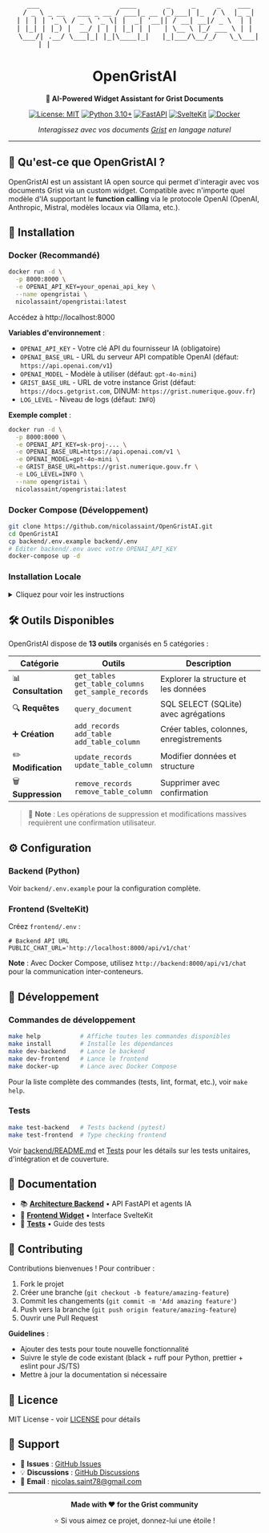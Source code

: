 <div align="center">

<pre>
   ___                   ____       _     _     _    ___ 
  / _ \ _ __   ___ _ __ / ___|_ __ (_)___| |_  / \  |_ _|
 | | | | '_ \ / _ \ '_ \| |  _| '__|| / __| __|/ _ \  | | 
 | |_| | |_) |  __/ | | | |_| | |   | \__ \ |_/ ___ \ | | 
  \___/| .__/ \___|_| |_|\____|_|   |_|___/\__/_/   \_\___|
       |_|                                                  
</pre>

# OpenGristAI

**🤖 AI-Powered Widget Assistant for Grist Documents**

[![License: MIT](https://img.shields.io/badge/License-MIT-yellow.svg)](https://opensource.org/licenses/MIT)
[![Python 3.10+](https://img.shields.io/badge/python-3.10+-blue.svg)](https://www.python.org/downloads/)
[![FastAPI](https://img.shields.io/badge/FastAPI-0.115-009688.svg)](https://fastapi.tiangolo.com)
[![SvelteKit](https://img.shields.io/badge/SvelteKit-2.16-FF3E00.svg)](https://kit.svelte.dev)
[![Docker](https://img.shields.io/badge/docker-ready-blue.svg)](https://www.docker.com/)

*Interagissez avec vos documents [Grist](https://www.getgrist.com) en langage naturel*

</div>

---

## 🎯 Qu'est-ce que OpenGristAI ?

OpenGristAI est un assistant IA open source qui permet d'interagir avec vos documents Grist via un custom widget. Compatible avec n'importe quel modèle d'IA supportant le **function calling** via le protocole OpenAI (OpenAI, Anthropic, Mistral, modèles locaux via Ollama, etc.). 

## 🚀 Installation

### Docker (Recommandé)

```bash
docker run -d \
  -p 8000:8000 \
  -e OPENAI_API_KEY=your_openai_api_key \
  --name opengristai \
  nicolassaint/opengristai:latest
```

Accédez à http://localhost:8000

**Variables d'environnement** :
- `OPENAI_API_KEY` - Votre clé API du fournisseur IA (obligatoire)
- `OPENAI_BASE_URL` - URL du serveur API compatible OpenAI (défaut: `https://api.openai.com/v1`)
- `OPENAI_MODEL` - Modèle à utiliser (défaut: `gpt-4o-mini`)
- `GRIST_BASE_URL` - URL de votre instance Grist (défaut: `https://docs.getgrist.com`, DINUM: `https://grist.numerique.gouv.fr`)
- `LOG_LEVEL` - Niveau de logs (défaut: `INFO`)

**Exemple complet** :
```bash
docker run -d \
  -p 8000:8000 \
  -e OPENAI_API_KEY=sk-proj-... \
  -e OPENAI_BASE_URL=https://api.openai.com/v1 \
  -e OPENAI_MODEL=gpt-4o-mini \
  -e GRIST_BASE_URL=https://grist.numerique.gouv.fr \
  -e LOG_LEVEL=INFO \
  --name opengristai \
  nicolassaint/opengristai:latest
```

### Docker Compose (Développement)

```bash
git clone https://github.com/nicolassaint/OpenGristAI.git
cd OpenGristAI
cp backend/.env.example backend/.env
# Éditer backend/.env avec votre OPENAI_API_KEY
docker-compose up -d
```

### Installation Locale

<details>
<summary>Cliquez pour voir les instructions</summary>

```bash
# Backend
cd backend
pip install -r requirements.txt
cp .env.example .env
# Éditer .env
uvicorn app.api.main:app --reload

# Frontend (nouveau terminal)
cd frontend
npm install
npm run dev
```
</details>

## 🛠 Outils Disponibles

OpenGristAI dispose de **13 outils** organisés en 5 catégories :

| Catégorie | Outils | Description |
|-----------|--------|-------------|
| 📊 **Consultation** | `get_tables`<br>`get_table_columns`<br>`get_sample_records` | Explorer la structure et les données |
| 🔍 **Requêtes** | `query_document` | SQL SELECT (SQLite) avec agrégations |
| ➕ **Création** | `add_records`<br>`add_table`<br>`add_table_column` | Créer tables, colonnes, enregistrements |
| ✏️ **Modification** | `update_records`<br>`update_table_column` | Modifier données et structure |
| 🗑️ **Suppression** | `remove_records`<br>`remove_table_column` | Supprimer avec confirmation |

> 📝 **Note** : Les opérations de suppression et modifications massives requièrent une confirmation utilisateur.

## ⚙️ Configuration

### Backend (Python)

Voir `backend/.env.example` pour la configuration complète.

### Frontend (SvelteKit)

Créez `frontend/.env` :

```env
# Backend API URL
PUBLIC_CHAT_URL='http://localhost:8000/api/v1/chat'
```

**Note** : Avec Docker Compose, utilisez `http://backend:8000/api/v1/chat` pour la communication inter-conteneurs.

## 🧪 Développement

### Commandes de développement

```bash
make help           # Affiche toutes les commandes disponibles
make install        # Installe les dépendances
make dev-backend    # Lance le backend
make dev-frontend   # Lance le frontend
make docker-up      # Lance avec Docker Compose
```

Pour la liste complète des commandes (tests, lint, format, etc.), voir `make help`.

### Tests

```bash
make test-backend   # Tests backend (pytest)
make test-frontend  # Type checking frontend
```

Voir [backend/README.md](backend/README.md) et [Tests](backend/tests/README.md) pour les détails sur les tests unitaires, d'intégration et de couverture.


## 📖 Documentation

- 📚 **[Architecture Backend](backend/README.md)** • API FastAPI et agents IA
- 🎨 **[Frontend Widget](frontend/README.md)** • Interface SvelteKit
- 🧪 **[Tests](backend/tests/README.md)** • Guide des tests

## 🤝 Contributing

Contributions bienvenues ! Pour contribuer :

1. Fork le projet
2. Créer une branche (`git checkout -b feature/amazing-feature`)
3. Commit les changements (`git commit -m 'Add amazing feature'`)
4. Push vers la branche (`git push origin feature/amazing-feature`)
5. Ouvrir une Pull Request

**Guidelines** :
- Ajouter des tests pour toute nouvelle fonctionnalité
- Suivre le style de code existant (black + ruff pour Python, prettier + eslint pour JS/TS)
- Mettre à jour la documentation si nécessaire


## 📄 Licence

MIT License - voir [LICENSE](LICENSE) pour détails

## 💬 Support

- 🐛 **Issues** : [GitHub Issues](https://github.com/nicolassaint/OpenGristAI/issues)
- 💡 **Discussions** : [GitHub Discussions](https://github.com/nicolassaint/OpenGristAI/discussions)
- 📧 **Email** : nicolas.saint78@gmail.com

---

<div align="center">

**Made with ❤️ for the Grist community**

⭐ Si vous aimez ce projet, donnez-lui une étoile !

</div>
